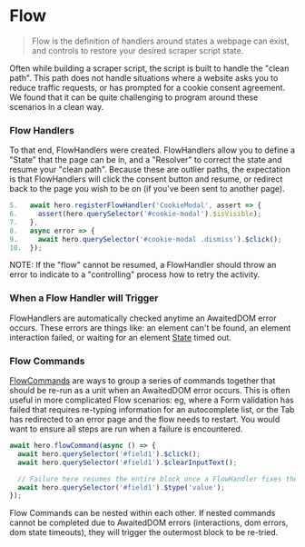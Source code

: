 # Flow

> Flow is the definition of handlers around states a webpage can exist, and controls to restore your desired scraper script state.


Often while building a scraper script, the script is built to handle the "clean path". This path does not handle situations where a website asks you to reduce traffic requests, or has prompted for a cookie consent agreement. We found that it can be quite challenging to program around these scenarios in a clean way.

### Flow Handlers

To that end, FlowHandlers were created. FlowHandlers allow you to define a "State" that the page can be in, and a "Resolver" to correct the state and resume your "clean path". Because these are outlier paths, the expectation is that FlowHandlers will click the consent button and resume, or redirect back to the page you wish to be on (if you've been sent to another page).

```js
5.   await hero.registerFlowHandler('CookieModal', assert => {
6.     assert(hero.querySelector('#cookie-modal').$isVisible);
7.   },
8.   async error => {
9.     await hero.querySelector('#cookie-modal .dismiss').$click();
10.  });
```

NOTE: If the "flow" cannot be resumed, a FlowHandler should throw an error to indicate to a "controlling" process how to retry the activity.

### When a Flow Handler will Trigger

FlowHandlers are automatically checked anytime an AwaitedDOM error occurs. These errors are things like: an element can't be found, an element interaction failed, or waiting for an element [State](/docs/hero/basic-interfaces/tab#wait-for-state) timed out.

### Flow Commands

[FlowCommands](/docs/hero/basic-interfaces/tab#flow-commands) are ways to group a series of commands together that should be re-run as a unit when an AwaitedDOM error occurs. This is often useful in more complicated Flow scenarios: eg, where a Form validation has failed that requires re-typing information for an autocomplete list, or the Tab has redirected to an error page and the flow needs to restart. You would want to ensure all steps are run when a failure is encountered.

```js
await hero.flowCommand(async () => {
  await hero.querySelector('#field1').$click();
  await hero.querySelector('#field1').$clearInputText();

  // Failure here resumes the entire block once a FlowHandler fixes the state
  await hero.querySelector('#field1').$type('value');
});
```

Flow Commands can be nested within each other. If nested commands cannot be completed due to AwaitedDOM errors (interactions, dom errors, dom state timeouts), they will trigger the outermost block to be re-tried.
